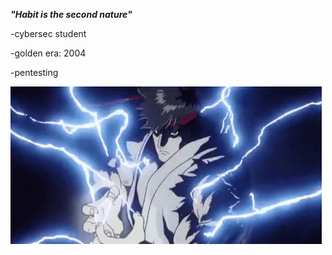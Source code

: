 ***"Habit is the second nature"***

-cybersec student 

-golden era: 2004

-pentesting

![ryu](ryu_hadouken.gif)


